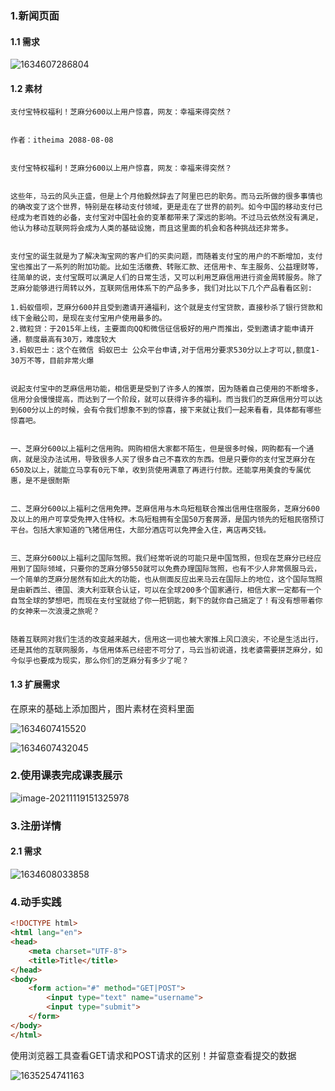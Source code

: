 ﻿### 1.新闻页面

#### 1.1 需求

![1634607286804](assets/1634607286804.png)

#### 1.2 素材

```
支付宝特权福利！芝麻分600以上用户惊喜，网友：幸福来得突然？


作者：itheima 2088-08-08


支付宝特权福利！芝麻分600以上用户惊喜，网友：幸福来得突然？


这些年，马云的风头正盛，但是上个月他毅然辞去了阿里巴巴的职务。而马云所做的很多事情也的确改变了这个世界，特别是在移动支付领域，更是走在了世界的前列。如今中国的移动支付已经成为老百姓的必备，支付宝对中国社会的变革都带来了深远的影响。不过马云依然没有满足，他认为移动互联网将会成为人类的基础设施，而且这里面的机会和各种挑战还非常多。


支付宝的诞生就是为了解决淘宝网的客户们的买卖问题，而随着支付宝的用户的不断增加，支付宝也推出了一系列的附加功能。比如生活缴费、转账汇款、还信用卡、车主服务、公益理财等，往简单的说，支付宝既可以满足人们的日常生活，又可以利用芝麻信用进行资金周转服务。除了芝麻分能够进行周转以外，互联网信用体系下的产品多多，我们对比以下几个产品看看区别:

1.蚂蚁借呗，芝麻分600并且受到邀请开通福利，这个就是支付宝贷款，直接秒杀了银行贷款和线下金融公司，是现在支付宝用户使用最多的。
2.微粒贷：于2015年上线，主要面向QQ和微信征信极好的用户而推出，受到邀请才能申请开通，额度最高有30万，难度较大
3.蚂蚁巴士：这个在微信 蚂蚁巴士 公众平台申请,对于信用分要求530分以上才可以,额度1-30万不等，目前非常火爆


说起支付宝中的芝麻信用功能，相信更是受到了许多人的推崇，因为随着自己使用的不断增多，信用分会慢慢提高，而达到了一个阶段，就可以获得许多的福利。而当我们的芝麻信用分可以达到600分以上的时候，会有令我们想象不到的惊喜，接下来就让我们一起来看看，具体都有哪些惊喜吧。


一、芝麻分600以上福利之信用购。网购相信大家都不陌生，但是很多时候，网购都有一个通病，就是没办法试用，导致很多人买了很多自己不喜欢的东西。但是只要你的支付宝芝麻分在650及以上，就能立马享有0元下单，收到货使用满意了再进行付款。还能享用美食的专属优惠，是不是很耐斯


二、芝麻分600以上福利之信用免押。芝麻信用与木鸟短租联合推出信用住宿服务，芝麻分600及以上的用户可享受免押入住特权。木鸟短租拥有全国50万套房源，是国内领先的短租民宿预订平台。包括大家知道的飞猪信用住，大部分酒店可以免押金入住，离店再交钱。


三、芝麻分600以上福利之国际驾照。我们经常听说的可能只是中国驾照，但现在芝麻分已经应用到了国际领域，只要你的芝麻分够550就可以免费办理国际驾照，也有不少人非常佩服马云，一个简单的芝麻分居然有如此大的功能，也从侧面反应出来马云在国际上的地位，这个国际驾照是由新西兰、德国、澳大利亚联合认证，可以在全球200多个国家通行，相信大家一定都有一个自驾全球的梦想吧，而现在支付宝就给了你一把钥匙，剩下的就你自己搞定了！有没有想带着你的女神来一次浪漫之旅呢？


随着互联网对我们生活的改变越来越大，信用这一词也被大家推上风口浪尖，不论是生活出行，还是其他的互联网服务，与信用体系已经密不可分了，马云当初说道，找老婆需要拼芝麻分，如今似乎也要成为现实，那么你们的芝麻分有多少了呢？

```

#### 1.3 扩展需求

在原来的基础上添加图片，图片素材在资料里面

![1634607415520](assets/1634607415520.png)

![1634607432045](assets/1634607432045.png)

### 2.使用课表完成课表展示

![image-20211119151325978](assets/image-20211119151325978.png)

### 3.注册详情

#### 2.1 需求

![1634608033858](assets/1634608033858.png)





### 4.动手实践

```html
<!DOCTYPE html>
<html lang="en">
<head>
    <meta charset="UTF-8">
    <title>Title</title>
</head>
<body>
    <form action="#" method="GET|POST">
        <input type="text" name="username">
        <input type="submit">
    </form>
</body>
</html>
```

使用浏览器工具查看GET请求和POST请求的区别！并留意查看提交的数据

![1635254741163](assets/1635254741163.png)

































